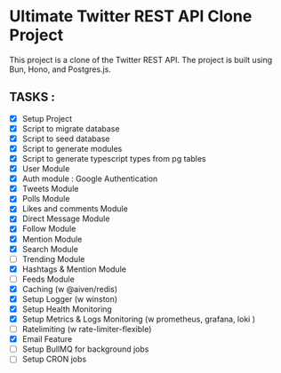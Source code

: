 Ultimate Twitter REST API Clone Project
=======================================
This project is a clone of the Twitter REST API. The project is built using Bun, Hono, and Postgres.js.

TASKS :
-------
- [x] Setup Project
- [x] Script to migrate database
- [x] Script to seed database
- [x] Script to generate modules
- [x] Script to generate typescript types from pg tables
- [x] User Module
- [x] Auth module : Google Authentication
- [x] Tweets Module
- [x] Polls Module
- [x] Likes and comments Module
- [x] Direct Message Module
- [x] Follow Module
- [x] Mention Module
- [x] Search Module
- [ ] Trending Module
- [x] Hashtags & Mention Module
- [ ] Feeds Module
- [x] Caching (w @aiven/redis)
- [x] Setup Logger (w winston)
- [x] Setup Health Monitoring
- [x] Setup Metrics & Logs Monitoring (w prometheus, grafana, loki )
- [ ] Ratelimiting (w rate-limiter-flexible)
- [x] Email Feature
- [ ] Setup BullMQ for background jobs
- [ ] Setup CRON jobs
